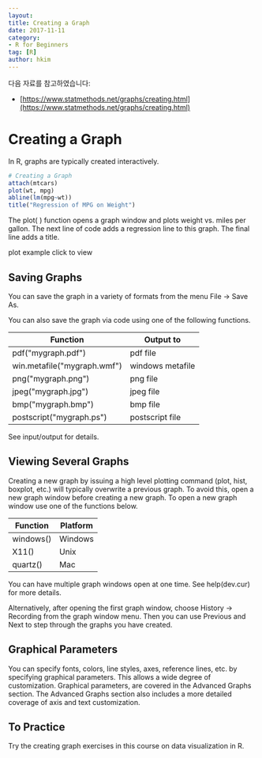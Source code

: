 ```yaml
---
layout:
title: Creating a Graph
date: 2017-11-11  
category:
- R for Beginners
tag: [R]    
author: hkim  
---
```


다음 자료를 참고하였습니다:  
- [https://www.statmethods.net/graphs/creating.html](https://www.statmethods.net/graphs/creating.html)

# Creating a Graph

In R, graphs are typically created interactively.

```r
# Creating a Graph
attach(mtcars)
plot(wt, mpg)
abline(lm(mpg~wt))
title("Regression of MPG on Weight")
```

The plot( ) function opens a graph window and plots weight vs. miles per gallon.
The next line of code adds a regression line to this graph. The final line adds a title.

plot example click to view


## Saving Graphs

You can save the graph in a variety of formats from the menu
File -> Save As.

You can also save the graph via code using one of the following functions.

Function                     | Output to
-----------------------------|-------------------
pdf("mygraph.pdf")           | pdf file
win.metafile("mygraph.wmf")  | windows metafile
png("mygraph.png")           | png file
jpeg("mygraph.jpg")          | jpeg file
bmp("mygraph.bmp")           | bmp file
postscript("mygraph.ps")     | postscript file

See input/output for details.


## Viewing Several Graphs

Creating a new graph by issuing a high level plotting command (plot, hist, boxplot, etc.) will typically overwrite a previous graph. To avoid this, open a new graph window before creating a new graph. To open a new graph window use one of the functions below.

Function   | Platform
-----------|-------------
windows()  | Windows
X11()      | Unix
quartz()   | Mac

You can have multiple graph windows open at one time. See help(dev.cur) for more details.

Alternatively, after opening the first graph window, choose History -> Recording from the graph window menu. Then you can use Previous and Next to step through the graphs you have created.


## Graphical Parameters

You can specify fonts, colors, line styles, axes, reference lines, etc. by specifying graphical parameters. This allows a wide degree of customization. Graphical parameters, are covered in the Advanced Graphs section. The Advanced Graphs section also includes a more detailed coverage of axis and text customization.


## To Practice

Try the creating graph exercises in this course on data visualization in R.
